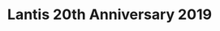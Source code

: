 ---
logo: images/Live/Lantis20thAnniversary2019.jpg
title: Lantis 20th Anniversary 2019
subTitle: SOS团全员的团舞

category: Live

hasResource: true
downloadList:
  - intro: 云盘 提取码:8sxg
    size: 29.6MB
    link: https://pan.baidu.com/s/1HAjjBPWmA0IOBHO0zlgeyw

downloadContent: |
  SOS团全员的团舞
---